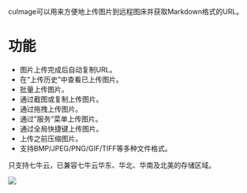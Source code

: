cuImage可以用来方便地上传图片到远程图床并获取Markdown格式的URL。

# 功能

* 图片上传完成后自动复制URL。
* 在“上传历史”中查看已上传图片。
* 批量上传图片。
* 通过截图或复制上传图片。
* 通过拖拽上传图片。
* 通过”服务“菜单上传图片。
* 通过全局快捷键上传图片。
* 上传之前压缩图片。
* 支持BMP/JPEG/PNG/GIF/TIFF等多种文件格式。

只支持七牛云，已兼容七牛云华东、华北、华南及北美的存储区域。

<p><a href="https://itunes.apple.com/us/app/cuimage-upload-images-get/id1202764942?ls=1&mt=12"><img src="http://ohcoqbf8e.bkt.clouddn.com/20170207085627_QMasGZ_Download_on_the_App_Store_Badge_CN_135x40.png" style="border:0px" align="left"></a></p></br></br>
